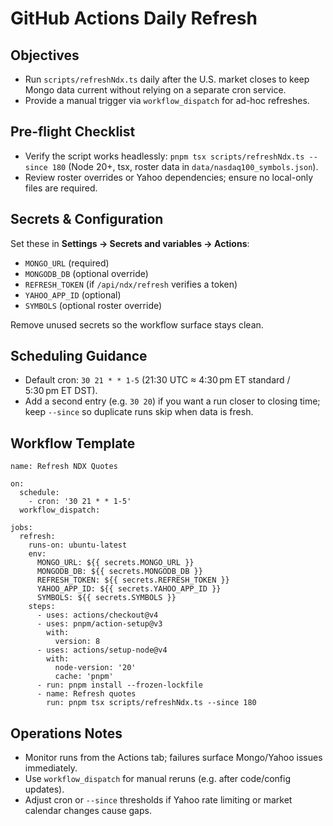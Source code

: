 # GitHub Actions Daily Refresh

## Objectives
- Run `scripts/refreshNdx.ts` daily after the U.S. market closes to keep Mongo data current without relying on a separate cron service.
- Provide a manual trigger via `workflow_dispatch` for ad-hoc refreshes.

## Pre-flight Checklist
- Verify the script works headlessly: `pnpm tsx scripts/refreshNdx.ts --since 180` (Node 20+, tsx, roster data in `data/nasdaq100_symbols.json`).
- Review roster overrides or Yahoo dependencies; ensure no local-only files are required.

## Secrets & Configuration
Set these in **Settings → Secrets and variables → Actions**:
- `MONGO_URL` (required)
- `MONGODB_DB` (optional override)
- `REFRESH_TOKEN` (if `/api/ndx/refresh` verifies a token)
- `YAHOO_APP_ID` (optional)
- `SYMBOLS` (optional roster override)

Remove unused secrets so the workflow surface stays clean.

## Scheduling Guidance
- Default cron: `30 21 * * 1-5` (21:30 UTC ≈ 4:30 pm ET standard / 5:30 pm ET DST).
- Add a second entry (e.g. `30 20`) if you want a run closer to closing time; keep `--since` so duplicate runs skip when data is fresh.

## Workflow Template
```
name: Refresh NDX Quotes

on:
  schedule:
    - cron: '30 21 * * 1-5'
  workflow_dispatch:

jobs:
  refresh:
    runs-on: ubuntu-latest
    env:
      MONGO_URL: ${{ secrets.MONGO_URL }}
      MONGODB_DB: ${{ secrets.MONGODB_DB }}
      REFRESH_TOKEN: ${{ secrets.REFRESH_TOKEN }}
      YAHOO_APP_ID: ${{ secrets.YAHOO_APP_ID }}
      SYMBOLS: ${{ secrets.SYMBOLS }}
    steps:
      - uses: actions/checkout@v4
      - uses: pnpm/action-setup@v3
        with:
          version: 8
      - uses: actions/setup-node@v4
        with:
          node-version: '20'
          cache: 'pnpm'
      - run: pnpm install --frozen-lockfile
      - name: Refresh quotes
        run: pnpm tsx scripts/refreshNdx.ts --since 180
```

## Operations Notes
- Monitor runs from the Actions tab; failures surface Mongo/Yahoo issues immediately.
- Use `workflow_dispatch` for manual reruns (e.g. after code/config updates).
- Adjust cron or `--since` thresholds if Yahoo rate limiting or market calendar changes cause gaps.
